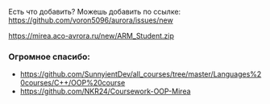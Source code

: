 Есть что добавить? Можешь добавить по ссылке: https://github.com/voron5096/aurora/issues/new

https://mirea.aco-avrora.ru/new/ARM_Student.zip

### Огромное спасибо:
- https://github.com/SunnyientDev/all_courses/tree/master/Languages%20courses/C++/OOP%20course
- https://github.com/NKR24/Coursework-OOP-Mirea
